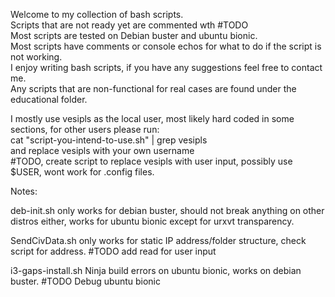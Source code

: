 Welcome to my collection of bash scripts.  
Scripts that are not ready yet are commented wth #TODO  
Most scripts are tested on Debian buster and ubuntu bionic.  
Most scripts have comments or console echos for what to do if the script is not working.  
I enjoy writing bash scripts, if you have any suggestions feel free to contact me.  
Any scripts that are non-functional for real cases are found under the educational folder.  

I mostly use vesipls as the local user, most likely hard coded in some sections, for other users please run:  
cat "script-you-intend-to-use.sh" | grep vesipls  
and replace vesipls with your own username  
#TODO, create script to replace vesipls with user input, possibly use $USER, wont work for .config files.


Notes:

  deb-init.sh
  only works for debian buster, should not break anything on other distros either, works for ubuntu bionic except for urxvt transparency.

  SendCivData.sh
   only works for static IP address/folder structure, check script for address.
  #TODO add read for user input

  
  i3-gaps-install.sh
  Ninja build errors on ubuntu bionic, works on debian buster.
  #TODO Debug ubuntu bionic
